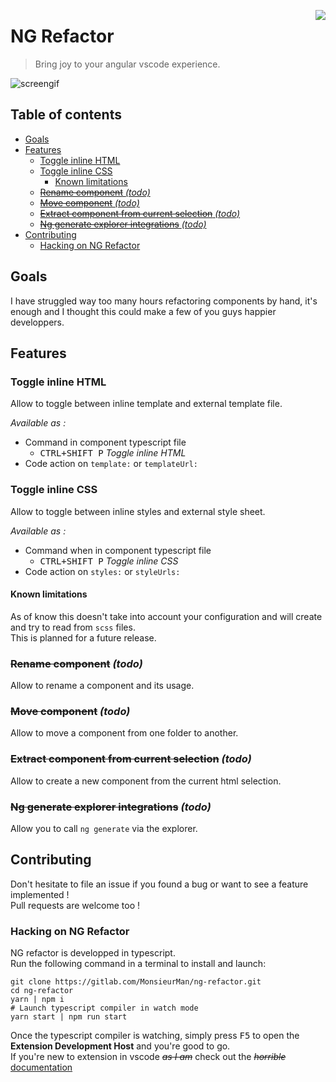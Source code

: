 <img src="https://ibb.co/evkKnJ" align="right"></img>

# NG Refactor  
> Bring joy to your angular vscode experience.  

![screengif](https://image.ibb.co/it8GEo/demo.gif)
## Table of contents

<!-- toc -->

- [Goals](#goals)
- [Features](#features)
  * [Toggle inline HTML](#toggle-inline-html)
  * [Toggle inline CSS](#toggle-inline-css)
    + [Known limitations](#known-limitations)
  * [~~Rename component~~ _(todo)_](#rename-component-_todo_)
  * [~~Move component~~ _(todo)_](#move-component-_todo_)
  * [~~Extract component from current selection~~ _(todo)_](#extract-component-from-current-selection-_todo_)
  * [~~Ng generate explorer integrations~~ _(todo)_](#ng-generate-explorer-integrations-_todo_)
- [Contributing](#contributing)
  * [Hacking on NG Refactor](#hacking-on-ng-refactor)

<!-- tocstop -->

## Goals
I have struggled way too many hours refactoring components by hand, it's enough and I thought this could make a few of you guys happier developpers.

## Features  
### Toggle inline HTML
Allow to toggle between inline template and external template file. 

_Available as :_
- Command in component typescript file  
  - <kbd>CTRL+SHIFT P</kbd> *Toggle inline HTML*
- Code action on `template:` or `templateUrl:`

### Toggle inline CSS
Allow to toggle between inline styles and external style sheet. 

_Available as :_
- Command when in component typescript file 
  - <kbd>CTRL+SHIFT P</kbd> *Toggle inline CSS*
- Code action on `styles:` or `styleUrls:`

#### Known limitations
As of know this doesn't take into account your configuration and will create and try to read from `scss` files.  
This is planned for a future release.

### ~~Rename component~~ _(todo)_
Allow to rename a component and its usage.

### ~~Move component~~ _(todo)_
Allow to move a component from one folder to another.

### ~~Extract component from current selection~~ _(todo)_  
Allow to create a new component from the current html selection.

### ~~Ng generate explorer integrations~~ _(todo)_  
Allow you to call `ng generate` via the explorer.

## Contributing  
Don't hesitate to file an issue if you found a bug or want to see a feature implemented !  
Pull requests are welcome too !

### Hacking on NG Refactor
NG refactor is developped in typescript.  
Run the following command in a terminal to install and launch:
```shell
git clone https://gitlab.com/MonsieurMan/ng-refactor.git
cd ng-refactor
yarn | npm i
# Launch typescript compiler in watch mode
yarn start | npm run start
```
Once the typescript compiler is watching, simply press <kbd>F5</kbd> to open the **Extension Development Host** and you're good to go.  
If you're new to extension in vscode _~~as I am~~_ check out the _~~horrible~~_ [documentation](https://code.visualstudio.com/docs/extensions/overview)